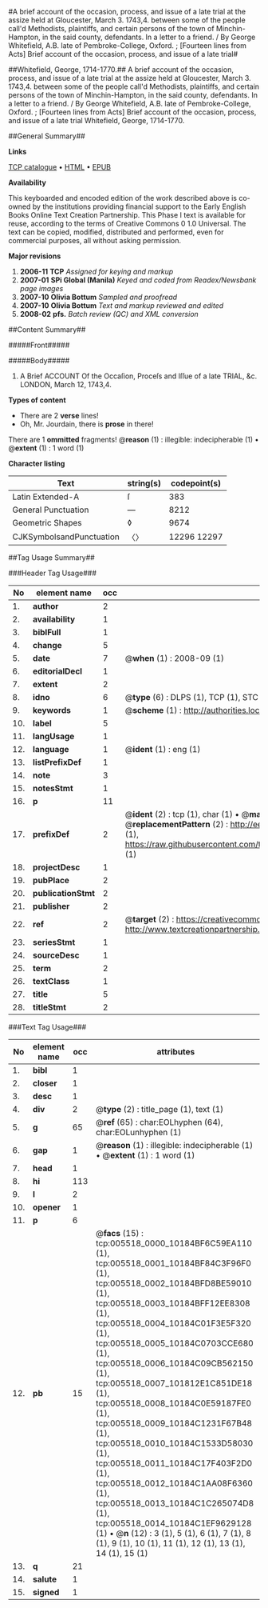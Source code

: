 #A brief account of the occasion, process, and issue of a late trial at the assize held at Gloucester, March 3. 1743,4. between some of the people call'd Methodists, plaintiffs, and certain persons of the town of Minchin-Hampton, in the said county, defendants. In a letter to a friend. / By George Whitefield, A.B. late of Pembroke-College, Oxford. ; [Fourteen lines from Acts] Brief account of the occasion, process, and issue of a late trial#

##Whitefield, George, 1714-1770.##
A brief account of the occasion, process, and issue of a late trial at the assize held at Gloucester, March 3. 1743,4. between some of the people call'd Methodists, plaintiffs, and certain persons of the town of Minchin-Hampton, in the said county, defendants. In a letter to a friend. / By George Whitefield, A.B. late of Pembroke-College, Oxford. ; [Fourteen lines from Acts]
Brief account of the occasion, process, and issue of a late trial
Whitefield, George, 1714-1770.

##General Summary##

**Links**

[TCP catalogue](http://www.ota.ox.ac.uk/tcp/)  • 
[HTML](http://tei.it.ox.ac.uk/tcp/Texts-HTML/free/N04/N04453.html)  • 
[EPUB](http://tei.it.ox.ac.uk/tcp/Texts-EPUB/free/N04/N04453.epub)

**Availability**

This keyboarded and encoded edition of the
	       work described above is co-owned by the institutions
	       providing financial support to the Early English Books
	       Online Text Creation Partnership. This Phase I text is
	       available for reuse, according to the terms of Creative
	       Commons 0 1.0 Universal. The text can be copied,
	       modified, distributed and performed, even for
	       commercial purposes, all without asking permission.

**Major revisions**

1. __2006-11__ __TCP__ *Assigned for keying and markup*
1. __2007-01__ __SPi Global (Manila)__ *Keyed and coded from Readex/Newsbank page images*
1. __2007-10__ __Olivia Bottum__ *Sampled and proofread*
1. __2007-10__ __Olivia Bottum__ *Text and markup reviewed and edited*
1. __2008-02__ __pfs.__ *Batch review (QC) and XML conversion*

##Content Summary##

#####Front#####

#####Body#####

1. A Brief ACCOUNT Of the Occaſion, Proceſs and Iſſue of a late TRIAL, &c. LONDON, March 12, 1743,4.

**Types of content**

  * There are 2 **verse** lines!
  * Oh, Mr. Jourdain, there is **prose** in there!

There are 1 **ommitted** fragments! 
 @__reason__ (1) : illegible: indecipherable (1)  •  @__extent__ (1) : 1 word (1)

**Character listing**


|Text|string(s)|codepoint(s)|
|---|---|---|
|Latin Extended-A|ſ|383|
|General Punctuation|—|8212|
|Geometric Shapes|◊|9674|
|CJKSymbolsandPunctuation|〈〉|12296 12297|

##Tag Usage Summary##

###Header Tag Usage###

|No|element name|occ|attributes|
|---|---|---|---|
|1.|__author__|2||
|2.|__availability__|1||
|3.|__biblFull__|1||
|4.|__change__|5||
|5.|__date__|7| @__when__ (1) : 2008-09 (1)|
|6.|__editorialDecl__|1||
|7.|__extent__|2||
|8.|__idno__|6| @__type__ (6) : DLPS (1), TCP (1), STC (1), NOTIS (1), IMAGE-SET (1), EVANS-CITATION (1)|
|9.|__keywords__|1| @__scheme__ (1) : http://authorities.loc.gov/ (1)|
|10.|__label__|5||
|11.|__langUsage__|1||
|12.|__language__|1| @__ident__ (1) : eng (1)|
|13.|__listPrefixDef__|1||
|14.|__note__|3||
|15.|__notesStmt__|1||
|16.|__p__|11||
|17.|__prefixDef__|2| @__ident__ (2) : tcp (1), char (1)  •  @__matchPattern__ (2) : ([0-9\-]+):([0-9IVX]+) (1), (.+) (1)  •  @__replacementPattern__ (2) : http://eebo.chadwyck.com/downloadtiff?vid=$1&page=$2 (1), https://raw.githubusercontent.com/textcreationpartnership/Texts/master/tcpchars.xml#$1 (1)|
|18.|__projectDesc__|1||
|19.|__pubPlace__|2||
|20.|__publicationStmt__|2||
|21.|__publisher__|2||
|22.|__ref__|2| @__target__ (2) : https://creativecommons.org/publicdomain/zero/1.0/ (1), http://www.textcreationpartnership.org/docs/. (1)|
|23.|__seriesStmt__|1||
|24.|__sourceDesc__|1||
|25.|__term__|2||
|26.|__textClass__|1||
|27.|__title__|5||
|28.|__titleStmt__|2||


###Text Tag Usage###

|No|element name|occ|attributes|
|---|---|---|---|
|1.|__bibl__|1||
|2.|__closer__|1||
|3.|__desc__|1||
|4.|__div__|2| @__type__ (2) : title_page (1), text (1)|
|5.|__g__|65| @__ref__ (65) : char:EOLhyphen (64), char:EOLunhyphen (1)|
|6.|__gap__|1| @__reason__ (1) : illegible: indecipherable (1)  •  @__extent__ (1) : 1 word (1)|
|7.|__head__|1||
|8.|__hi__|113||
|9.|__l__|2||
|10.|__opener__|1||
|11.|__p__|6||
|12.|__pb__|15| @__facs__ (15) : tcp:005518_0000_10184BF6C59EA110 (1), tcp:005518_0001_10184BF84C3F96F0 (1), tcp:005518_0002_10184BFD8BE59010 (1), tcp:005518_0003_10184BFF12EE8308 (1), tcp:005518_0004_10184C01F3E5F320 (1), tcp:005518_0005_10184C0703CCE680 (1), tcp:005518_0006_10184C09CB562150 (1), tcp:005518_0007_101812E1C851DE18 (1), tcp:005518_0008_10184C0E59187FE0 (1), tcp:005518_0009_10184C1231F67B48 (1), tcp:005518_0010_10184C1533D58030 (1), tcp:005518_0011_10184C17F403F2D0 (1), tcp:005518_0012_10184C1AA08F6360 (1), tcp:005518_0013_10184C1C265074D8 (1), tcp:005518_0014_10184C1EF9629128 (1)  •  @__n__ (12) : 3 (1), 5 (1), 6 (1), 7 (1), 8 (1), 9 (1), 10 (1), 11 (1), 12 (1), 13 (1), 14 (1), 15 (1)|
|13.|__q__|21||
|14.|__salute__|1||
|15.|__signed__|1||

